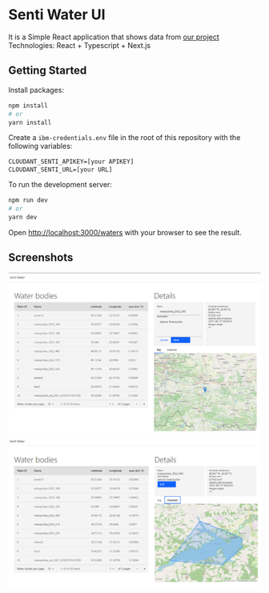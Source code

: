 # Senti Water UI

It is a Simple React application that shows data from [our project](https://github.com/rafalgrm/senti-water)
Technologies: React + Typescript + Next.js

## Getting Started

Install packages:
```bash
npm install
# or
yarn install
```

Create a ```ibm-credentials.env``` file in the root of this repository with the following variables:
```
CLOUDANT_SENTI_APIKEY=[your APIKEY]
CLOUDANT_SENTI_URL=[your URL]
```

To run the development server:
```bash
npm run dev
# or
yarn dev
```

Open [http://localhost:3000/waters](http://localhost:3000/waters) with your browser to see the result.

## Screenshots

<img src="./screenshots/img1.png"/><br>
<img src="./screenshots/img2.png"/>